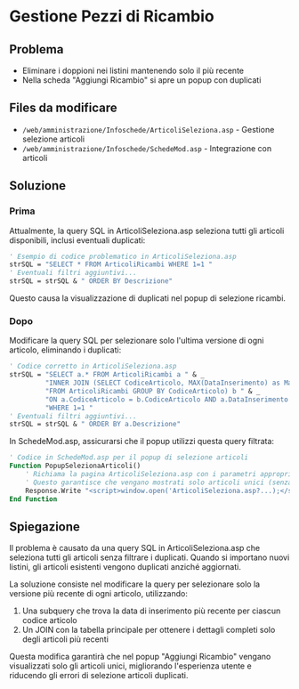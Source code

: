# Gestione Pezzi di Ricambio

## Problema
- Eliminare i doppioni nei listini mantenendo solo il più recente
- Nella scheda "Aggiungi Ricambio" si apre un popup con duplicati

## Files da modificare
- `/web/amministrazione/Infoschede/ArticoliSeleziona.asp` - Gestione selezione articoli
- `/web/amministrazione/Infoschede/SchedeMod.asp` - Integrazione con articoli

## Soluzione

### Prima
Attualmente, la query SQL in ArticoliSeleziona.asp seleziona tutti gli articoli disponibili, inclusi eventuali duplicati:

```vb
' Esempio di codice problematico in ArticoliSeleziona.asp
strSQL = "SELECT * FROM ArticoliRicambi WHERE 1=1 "
' Eventuali filtri aggiuntivi...
strSQL = strSQL & " ORDER BY Descrizione"
```

Questo causa la visualizzazione di duplicati nel popup di selezione ricambi.

### Dopo
Modificare la query SQL per selezionare solo l'ultima versione di ogni articolo, eliminando i duplicati:

```vb
' Codice corretto in ArticoliSeleziona.asp
strSQL = "SELECT a.* FROM ArticoliRicambi a " & _
         "INNER JOIN (SELECT CodiceArticolo, MAX(DataInserimento) as MaxData " & _
         "FROM ArticoliRicambi GROUP BY CodiceArticolo) b " & _
         "ON a.CodiceArticolo = b.CodiceArticolo AND a.DataInserimento = b.MaxData " & _
         "WHERE 1=1 "
' Eventuali filtri aggiuntivi...
strSQL = strSQL & " ORDER BY a.Descrizione"
```

In SchedeMod.asp, assicurarsi che il popup utilizzi questa query filtrata:

```vb
' Codice in SchedeMod.asp per il popup di selezione articoli
Function PopupSelezionaArticoli()
    ' Richiama la pagina ArticoliSeleziona.asp con i parametri appropriati
    ' Questo garantisce che vengano mostrati solo articoli unici (senza duplicati)
    Response.Write "<script>window.open('ArticoliSeleziona.asp?...);</script>"
End Function
```

## Spiegazione
Il problema è causato da una query SQL in ArticoliSeleziona.asp che seleziona tutti gli articoli senza filtrare i duplicati. Quando si importano nuovi listini, gli articoli esistenti vengono duplicati anziché aggiornati.

La soluzione consiste nel modificare la query per selezionare solo la versione più recente di ogni articolo, utilizzando:
1. Una subquery che trova la data di inserimento più recente per ciascun codice articolo
2. Un JOIN con la tabella principale per ottenere i dettagli completi solo degli articoli più recenti

Questa modifica garantirà che nel popup "Aggiungi Ricambio" vengano visualizzati solo gli articoli unici, migliorando l'esperienza utente e riducendo gli errori di selezione articoli duplicati.
